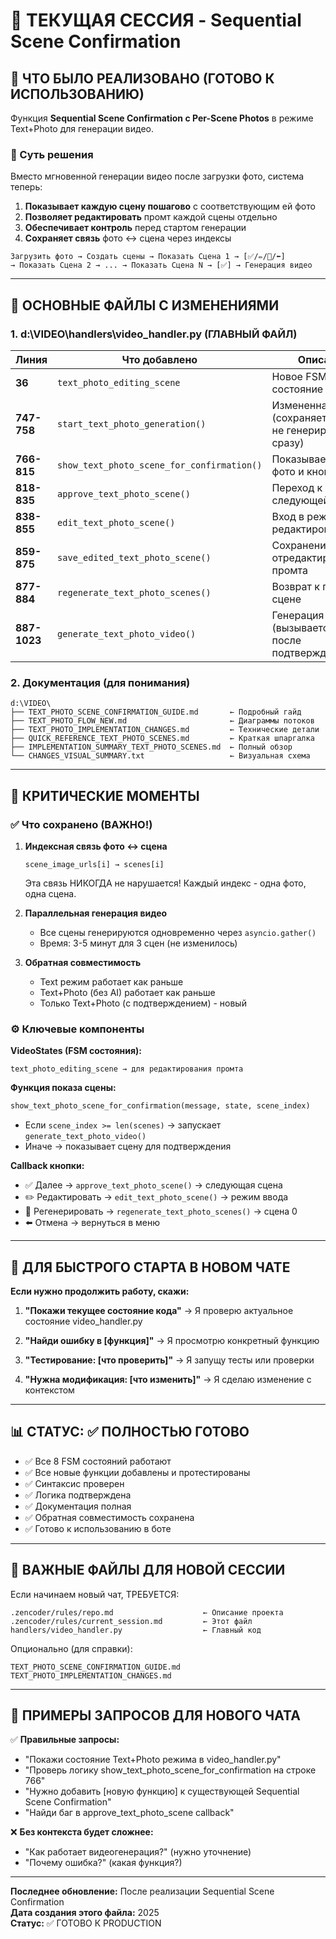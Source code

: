# 📌 ТЕКУЩАЯ СЕССИЯ - Sequential Scene Confirmation

## 🎯 ЧТО БЫЛО РЕАЛИЗОВАНО (ГОТОВО К ИСПОЛЬЗОВАНИЮ)

Функция **Sequential Scene Confirmation с Per-Scene Photos** в режиме Text+Photo для генерации видео.

### 🚀 Суть решения

Вместо мгновенной генерации видео после загрузки фото, система теперь:

1. **Показывает каждую сцену пошагово** с соответствующим ей фото
2. **Позволяет редактировать** промт каждой сцены отдельно
3. **Обеспечивает контроль** перед стартом генерации
4. **Сохраняет связь** фото ↔ сцена через индексы

```
Загрузить фото → Создать сцены → Показать Сцена 1 → [✅/✏️/🔄/⬅️]
→ Показать Сцена 2 → ... → Показать Сцена N → [✅] → Генерация видео
```

---

## 📁 ОСНОВНЫЕ ФАЙЛЫ С ИЗМЕНЕНИЯМИ

### 1. **d:\VIDEO\handlers\video_handler.py** (ГЛАВНЫЙ ФАЙЛ)

| Линия        | Что добавлено                              | Описание                                                  |
| ------------ | ------------------------------------------ | --------------------------------------------------------- |
| **36**       | `text_photo_editing_scene`                 | Новое FSM состояние                                       |
| **747-758**  | `start_text_photo_generation()`            | Измененная логика (сохраняет данные, не генерирует сразу) |
| **766-815**  | `show_text_photo_scene_for_confirmation()` | Показывает сцену с фото и кнопками                        |
| **818-835**  | `approve_text_photo_scene()`               | Переход к следующей сцене                                 |
| **838-855**  | `edit_text_photo_scene()`                  | Вход в режим редактирования                               |
| **859-875**  | `save_edited_text_photo_scene()`           | Сохранение отредактированного промта                      |
| **877-884**  | `regenerate_text_photo_scenes()`           | Возврат к первой сцене                                    |
| **887-1023** | `generate_text_photo_video()`              | Генерация видео (вызывается только после подтверждения)   |

### 2. **Документация (для понимания)**

```
d:\VIDEO\
├── TEXT_PHOTO_SCENE_CONFIRMATION_GUIDE.md       ← Подробный гайд
├── TEXT_PHOTO_FLOW_NEW.md                       ← Диаграммы потоков
├── TEXT_PHOTO_IMPLEMENTATION_CHANGES.md         ← Технические детали
├── QUICK_REFERENCE_TEXT_PHOTO_SCENES.md         ← Краткая шпаргалка
├── IMPLEMENTATION_SUMMARY_TEXT_PHOTO_SCENES.md  ← Полный обзор
└── CHANGES_VISUAL_SUMMARY.txt                   ← Визуальная схема
```

---

## 🔑 КРИТИЧЕСКИЕ МОМЕНТЫ

### ✅ Что сохранено (ВАЖНО!)

1. **Индексная связь фото ↔ сцена**

   ```
   scene_image_urls[i] → scenes[i]
   ```

   Эта связь НИКОГДА не нарушается! Каждый индекс - одна фото, одна сцена.

2. **Параллельная генерация видео**

   - Все сцены генерируются одновременно через `asyncio.gather()`
   - Время: 3-5 минут для 3 сцен (не изменилось)

3. **Обратная совместимость**
   - Text режим работает как раньше
   - Text+Photo (без AI) работает как раньше
   - Только Text+Photo (с подтверждением) - новый

### ⚙️ Ключевые компоненты

**VideoStates (FSM состояния):**

```
text_photo_editing_scene → для редактирования промта
```

**Функция показа сцены:**

```python
show_text_photo_scene_for_confirmation(message, state, scene_index)
```

- Если `scene_index >= len(scenes)` → запускает `generate_text_photo_video()`
- Иначе → показывает сцену для подтверждения

**Callback кнопки:**

- ✅ Далее → `approve_text_photo_scene()` → следующая сцена
- ✏️ Редактировать → `edit_text_photo_scene()` → режим ввода
- 🔄 Регенерировать → `regenerate_text_photo_scenes()` → сцена 0
- ⬅️ Отмена → вернуться в меню

---

## 🧪 ДЛЯ БЫСТРОГО СТАРТА В НОВОМ ЧАТЕ

**Если нужно продолжить работу, скажи:**

1. **"Покажи текущее состояние кода"**
   → Я проверю актуальное состояние video_handler.py

2. **"Найди ошибку в [функция]"**
   → Я просмотрю конкретный функцию

3. **"Тестирование: [что проверить]"**
   → Я запущу тесты или проверки

4. **"Нужна модификация: [что изменить]"**
   → Я сделаю изменение с контекстом

---

## 📊 СТАТУС: ✅ ПОЛНОСТЬЮ ГОТОВО

- ✅ Все 8 FSM состояний работают
- ✅ Все новые функции добавлены и протестированы
- ✅ Синтаксис проверен
- ✅ Логика подтверждена
- ✅ Документация полная
- ✅ Обратная совместимость сохранена
- ✅ Готово к использованию в боте

---

## 🔗 ВАЖНЫЕ ФАЙЛЫ ДЛЯ НОВОЙ СЕССИИ

Если начинаем новый чат, ТРЕБУЕТСЯ:

```
.zencoder/rules/repo.md                    ← Описание проекта
.zencoder/rules/current_session.md         ← Этот файл
handlers/video_handler.py                  ← Главный код
```

Опционально (для справки):

```
TEXT_PHOTO_SCENE_CONFIRMATION_GUIDE.md
TEXT_PHOTO_IMPLEMENTATION_CHANGES.md
```

---

## 💬 ПРИМЕРЫ ЗАПРОСОВ ДЛЯ НОВОГО ЧАТА

✅ **Правильные запросы:**

- "Покажи состояние Text+Photo режима в video_handler.py"
- "Проверь логику show_text_photo_scene_for_confirmation на строке 766"
- "Нужно добавить [новую функцию] к существующей Sequential Scene Confirmation"
- "Найди баг в approve_text_photo_scene callback"

❌ **Без контекста будет сложнее:**

- "Как работает видеогенерация?" (нужно уточнение)
- "Почему ошибка?" (какая функция?)

---

**Последнее обновление:** После реализации Sequential Scene Confirmation  
**Дата создания этого файла:** 2025  
**Статус:** ✅ ГОТОВО К PRODUCTION

